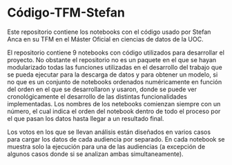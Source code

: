 # Código-TFM-Stefan
Este repositorio contiene los notebooks con el código usado por Stefan Anca en su TFM en el Máster Oficial en ciencias de datos de la UOC.

El repositorio contiene 9 notebooks con código utilizados para desarrollar el proyecto. No obstante el repositorio no es un paquete en el que se hayan modularizado todas las funciones utilizadas en el desarrollo del trabajo que se pueda ejecutar para la descarga de datos y para obtener un modelo, si no que es un conjunto de notebooks ordenados numéricamente en función del orden en el que se desarrollaron y usaron, donde se puede ver cronológicamente el desarrollo de las distintas funcionalidades implementadas. Los nombres de los netebooks comienzan siempre con un número, el cual indica el orden del notebook dentro de todo el proceso por el que pasan los datos hasta llegar a un resultado final.

Los votos en los que se llevan análisis están diseñados en varios casos para cargar los datos de cada audiencia por separado. En cada notebook se muestra solo la ejecución para una de las audiencias (a excepción de algunos casos donde si se analizan ambas simultaneamente).
